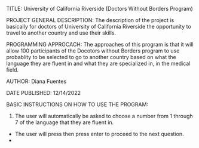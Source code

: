 TITLE:
University of California Riverside
(Doctors Without Borders Program)


PROJECT GENERAL DESCRIPTION:
The description of the project is basically for doctors of University of California Riverside the opportunity to travel to another country and use their skills. 


PROGRAMMING APPROCACH:
The approaches of this program is that it will allow 100 participants of the Docotors without Borders program to use probablity to be selected to go to another country based on what the language they are fluent in and what they are specialized in, in the medical field.

AUTHOR:
Diana Fuentes


DATE PUBLISHED:
12/14/2022


BASIC INSTRUCTIONS ON HOW TO USE THE PROGRAM:
1. The user will automatically be asked to choose a number from 1 through 7 of the language that they are fluent in.
  - The user will press then press enter to proceed to the next question.
  - 
